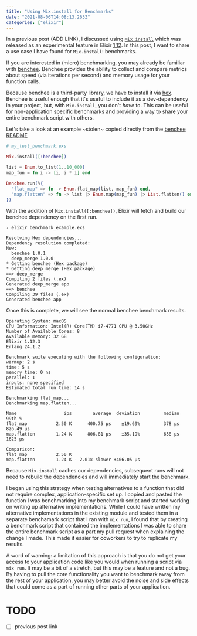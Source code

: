 ```yaml
---
title: "Using Mix.install for Benchmarks"
date: "2021-08-06T14:08:13.265Z"
categories: ["elixir"]
---
```


In a previous post (ADD LINK), I discussed using [`Mix.install`](https://hexdocs.pm/mix/1.12/Mix.html#install/2) which was released as an experimental feature in Elixir [1.12](https://hexdocs.pm/elixir/1.12/changelog.html). In this post, I want to share a use case I have found for `Mix.install`: benchmarks.

If you are interested in (micro) benchmarking, you may already be familiar with [benchee](https://github.com/bencheeorg/benchee). Benchee provides the ability to collect and compare metrics about speed (via iterations per second) and memory usage for your function calls.

Because benchee is a third-party library, we have to install it via [hex](https://hex.pm/). Benchee is useful enough that it's useful to include it as a dev-dependency in your project, but, with `Mix.install`, you don't _have_ to. This can be useful for non-application specific benchmarks and providing a way to share your entire benchmark script with others.

Let's take a look at an example ~stolen~ copied directly from the [benchee README](https://github.com/bencheeorg/benchee#benchee----)

```elixir
# my_test_benchmark.exs

Mix.install([:benchee])

list = Enum.to_list(1..10_000)
map_fun = fn i -> [i, i * i] end

Benchee.run(%{
  "flat_map" => fn -> Enum.flat_map(list, map_fun) end,
  "map.flatten" => fn -> list |> Enum.map(map_fun) |> List.flatten() end
})
```

With the addition of `Mix.install([:benchee])`, Elixir will fetch and build our benchee dependency on the first run.

```
› elixir benchmark_example.exs

Resolving Hex dependencies...
Dependency resolution completed:
New:
  benchee 1.0.1
  deep_merge 1.0.0
* Getting benchee (Hex package)
* Getting deep_merge (Hex package)
==> deep_merge
Compiling 2 files (.ex)
Generated deep_merge app
==> benchee
Compiling 39 files (.ex)
Generated benchee app
```

Once this is complete, we will see the normal benchee benchmark results.

```
Operating System: macOS
CPU Information: Intel(R) Core(TM) i7-4771 CPU @ 3.50GHz
Number of Available Cores: 8
Available memory: 32 GB
Elixir 1.12.3
Erlang 24.1.2

Benchmark suite executing with the following configuration:
warmup: 2 s
time: 5 s
memory time: 0 ns
parallel: 1
inputs: none specified
Estimated total run time: 14 s

Benchmarking flat_map...
Benchmarking map.flatten...

Name                  ips        average  deviation         median         99th %
flat_map           2.50 K      400.75 μs    ±19.69%         378 μs      826.49 μs
map.flatten        1.24 K      806.81 μs    ±35.19%         658 μs        1625 μs

Comparison:
flat_map           2.50 K
map.flatten        1.24 K - 2.01x slower +406.05 μs
```

Because `Mix.install` caches our dependencies, subsequent runs will not need to rebuild the dependencies and will immediately start the benchmark.

I began using this strategy when testing alternatives to a function that did not require complex, application-specific set up. I copied and pasted the function I was benchmarking into my benchmark script and started working on writing up alternative implementations. While I could have written my alternative implementations in the existing module and tested them in a separate benchamark script that I ran with `mix run`, I found that by creating a benchmark script that contained the implementations I was able to share the entire benchmark script as a part my pull request when explaining the change I made. This made it easier for coworkers to try to replicate my results.

A word of warning: a limitation of this approach is that you do not get your access to your application code like you would when running a script via `mix run`. It may be a bit of a stretch, but this may be a feature and not a bug. By having to pull the core functionality you want to benchmark away from the rest of your application, you may better avoid the noise and side effects that could come as a part of running other parts of your application.

# TODO

- [ ] previous post link
